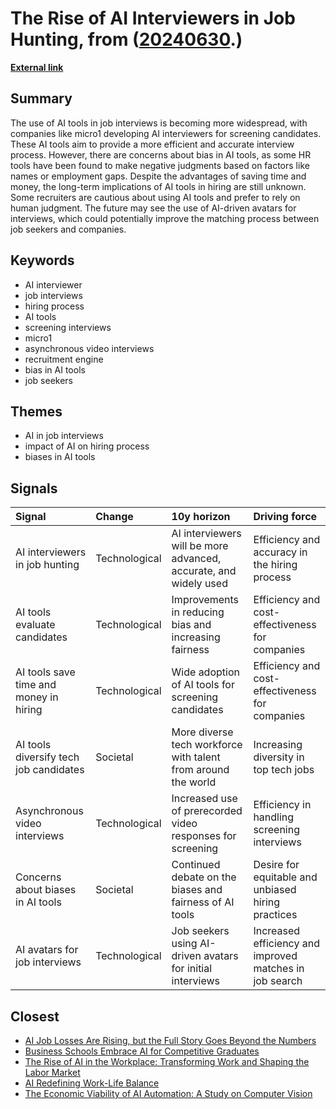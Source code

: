 # __The Rise of AI Interviewers in Job Hunting__, from ([20240630](https://kghosh.substack.com/p/20240630).)

__[External link](https://www.wired.com/story/ai-cartoon-next-job/)__



## Summary

The use of AI tools in job interviews is becoming more widespread, with companies like micro1 developing AI interviewers for screening candidates. These AI tools aim to provide a more efficient and accurate interview process. However, there are concerns about bias in AI tools, as some HR tools have been found to make negative judgments based on factors like names or employment gaps. Despite the advantages of saving time and money, the long-term implications of AI tools in hiring are still unknown. Some recruiters are cautious about using AI tools and prefer to rely on human judgment. The future may see the use of AI-driven avatars for interviews, which could potentially improve the matching process between job seekers and companies.

## Keywords

* AI interviewer
* job interviews
* hiring process
* AI tools
* screening interviews
* micro1
* asynchronous video interviews
* recruitment engine
* bias in AI tools
* job seekers

## Themes

* AI in job interviews
* impact of AI on hiring process
* biases in AI tools

## Signals

| Signal                                 | Change        | 10y horizon                                                      | Driving force                                           |
|:---------------------------------------|:--------------|:-----------------------------------------------------------------|:--------------------------------------------------------|
| AI interviewers in job hunting         | Technological | AI interviewers will be more advanced, accurate, and widely used | Efficiency and accuracy in the hiring process           |
| AI tools evaluate candidates           | Technological | Improvements in reducing bias and increasing fairness            | Efficiency and cost-effectiveness for companies         |
| AI tools save time and money in hiring | Technological | Wide adoption of AI tools for screening candidates               | Efficiency and cost-effectiveness for companies         |
| AI tools diversify tech job candidates | Societal      | More diverse tech workforce with talent from around the world    | Increasing diversity in top tech jobs                   |
| Asynchronous video interviews          | Technological | Increased use of prerecorded video responses for screening       | Efficiency in handling screening interviews             |
| Concerns about biases in AI tools      | Societal      | Continued debate on the biases and fairness of AI tools          | Desire for equitable and unbiased hiring practices      |
| AI avatars for job interviews          | Technological | Job seekers using AI-driven avatars for initial interviews       | Increased efficiency and improved matches in job search |

## Closest

* [AI Job Losses Are Rising, but the Full Story Goes Beyond the Numbers](b0e031972e42be984d1309170155800e)
* [Business Schools Embrace AI for Competitive Graduates](bc232b227c806ac26adf2b99fa4cff9d)
* [The Rise of AI in the Workplace: Transforming Work and Shaping the Labor Market](cdb77fee7b2001c995ad4a078b38eb36)
* [AI Redefining Work-Life Balance](bc5ff4c170f1f63b34eb7ca70775d8d7)
* [The Economic Viability of AI Automation: A Study on Computer Vision](89ee61cc0d9fa77ecb1eb4100622a53f)